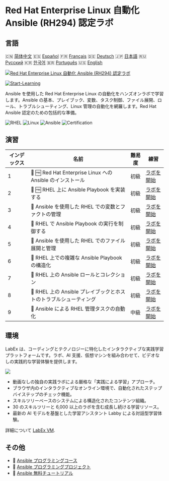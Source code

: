 # Red Hat Enterprise Linux 自動化 Ansible (RH294) 認定ラボ

## 言語

🇨🇳 [简体中文](README_zh.md) 🇪🇸 [Español](README_es.md) 🇫🇷 [Français](README_fr.md) 🇩🇪 [Deutsch](README_de.md) 🇯🇵 [日本語](README_ja.md) 🇷🇺 [Русский](README_ru.md) 🇰🇷 [한국어](README_ko.md) 🇧🇷 [Português](README_pt.md) 🇺🇸 [English](README.md) 

[![Red Hat Enterprise Linux 自動化 Ansible (RH294) 認定ラボ](https://cover-creator.labex.io/red-hat-enterprise-linux-automation-with-ansible-rh294.png?lang=ja)](https://labex.io/ja/courses/red-hat-enterprise-linux-automation-with-ansible-rh294)

[![Start-Learning](https://img.shields.io/badge/Start-Learning-whitesmoke?style=for-the-badge)](https://labex.io/ja/courses/red-hat-enterprise-linux-automation-with-ansible-rh294)

Ansible を使用した Red Hat Enterprise Linux の自動化をハンズオンラボで学習します。Ansible の基本、プレイブック、変数、タスク制御、ファイル展開、ロール、トラブルシューティング、Linux 管理の自動化を網羅します。Red Hat Ansible 認定のための包括的な準備。

![RHEL](https://img.shields.io/badge/RHEL-whitesmoke?style=for-the-badge&logo=rhel)
![Linux](https://img.shields.io/badge/Linux-whitesmoke?style=for-the-badge&logo=linux)
![Ansible](https://img.shields.io/badge/Ansible-whitesmoke?style=for-the-badge&logo=ansible)
![Certification](https://img.shields.io/badge/Certification-whitesmoke?style=for-the-badge&logo=certification)


## 演習

|   インデックス | 名前                                                               | 難易度   | 練習                                                                                                                                   |
|----------------|--------------------------------------------------------------------|----------|----------------------------------------------------------------------------------------------------------------------------------------|
|              1 | 📖 🆓 Red Hat Enterprise Linux への Ansible のインストール         | 初級     | <a target='_blank' href='https://labex.io/ja/tutorials/rhel-install-ansible-on-red-hat-enterprise-linux-590544'>ラボを開始</a>         |
|              2 | 📖 🆓 RHEL 上に Ansible Playbook を実装する                        | 初級     | <a target='_blank' href='https://labex.io/ja/tutorials/ansible-implement-an-ansible-playbook-on-rhel-590552'>ラボを開始</a>            |
|              3 | 📖  Ansible を使用した RHEL での変数とファクトの管理               | 初級     | <a target='_blank' href='https://labex.io/ja/tutorials/ansible-manage-variables-and-facts-in-rhel-with-ansible-590560'>ラボを開始</a>  |
|              4 | 📖  RHEL で Ansible Playbook の実行を制御する                      | 初級     | <a target='_blank' href='https://labex.io/ja/tutorials/rhel-control-ansible-playbook-execution-on-rhel-590569'>ラボを開始</a>          |
|              5 | 📖  Ansible を使用した RHEL でのファイル展開と管理                 | 初級     | <a target='_blank' href='https://labex.io/ja/tutorials/ansible-deploy-and-manage-files-on-rhel-with-ansible-590573'>ラボを開始</a>     |
|              6 | 📖  RHEL 上での複雑な Ansible Playbook の構造化                    | 初級     | <a target='_blank' href='https://labex.io/ja/tutorials/ansible-structuring-complex-ansible-playbooks-on-rhel-590576'>ラボを開始</a>    |
|              7 | 📖  RHEL 上の Ansible ロールとコレクション                         | 初級     | <a target='_blank' href='https://labex.io/ja/tutorials/ansible-ansible-roles-and-collections-on-rhel-590574'>ラボを開始</a>            |
|              8 | 📖  RHEL 上の Ansible プレイブックとホストのトラブルシューティング | 初級     | <a target='_blank' href='https://labex.io/ja/tutorials/ansible-troubleshoot-ansible-playbooks-and-hosts-on-rhel-590577'>ラボを開始</a> |
|              9 | 📖  Ansible による RHEL 管理タスクの自動化                         | 中級     | <a target='_blank' href='https://labex.io/ja/tutorials/ansible-automate-rhel-administration-tasks-with-ansible-590613'>ラボを開始</a>  |

## 環境

LabEx は、コーディングとテクノロジーに特化したインタラクティブな実践学習プラットフォームです。ラボ、AI 支援、仮想マシンを組み合わせて、ビデオなしの実践的な学習体験を提供します。

![](https://tutorial-screenshot.getvm.io/images/vm-1725247253.png)

- 動画なしの独自の実践ラボによる厳格な「実践による学習」アプローチ。
- ブラウザ内のインタラクティブなオンライン環境で、自動化されたステップバイステップのチェック機能。
- スキルツリーベースのシステムによる構造化されたコンテンツ組織。
- 30 のスキルツリーと 6,000 以上のラボを含む成長し続ける学習リソース。
- 最新の AI モデルを基盤とした学習アシスタント Labby による対話型学習体験。

詳細について [LabEx VM](https://support.labex.io/using-labex/virtual-machine).

## その他

- 🔗 [Ansible プログラミングコース](https://github.com/labex-labs/awesome-programming-courses)
- 🔗 [Ansible プログラミングプロジェクト](https://github.com/labex-labs/awesome-programming-projects)
- 🔗 [Ansible 無料チュートリアル](https://github.com/labex-labs/ansible-free-tutorials)


